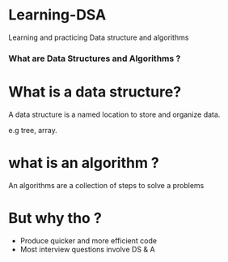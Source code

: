 # Learning-DSA

Learning and practicing Data structure and algorithms

### What are Data Structures and Algorithms ?

# What is a data structure?

A data structure is a named location to store and organize data.

e.g tree, array.

# what is an algorithm ?

An algorithms are a collection of steps to solve a problems

# But why tho ?

- Produce quicker and more efficient code
- Most interview questions involve DS & A
